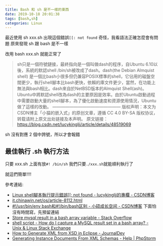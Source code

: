 ```yaml
---
title: Bash 和 sh 是不一樣的東西
date: 2019-10-18 20:01:38
tags: [bash,sh]
categories: Linux
---
```


最近使用 sh xxx.sh 出現這個錯誤`[[: not found`
奇怪，我看語法正確怎麼會有問題
原來發現 sh 跟 bash 是不一樣

改用 bash xxx.sh 就能正常了

<!--more-->

> sh只是一個符號鏈接，最終指向是一個叫做dash的程序，自Ubuntu 6.10以後，系統的默認shell /bin/sh被改成了dash。dash(the Debian Almquist shell) 是一個比bash小很多但仍兼容POSIX標準的shell，它佔用的磁盤空間更少，執行shell腳本比bash更快，依賴的庫文件更少，當然，在功能上無法與bash相比。dash來自於NetBSD版本的Almquist Shell(ash)。
> Ubuntu中將默認shell改為dash的主要原因是效率。由於Ubuntu啟動過程中需要啟動大量的shell腳本，為了優化啟動速度和資源使用情況，Ubuntu做了這樣的改動。
> ————————————————
> 版权声明：本文为CSDN博主「小猫的嵌入式」的原创文章，遵循 CC 4.0 BY-SA 版权协议，转载请附上原文出处链接及本声明。
> 原文链接：https://blog.csdn.net/lucykingljj/article/details/48519069

sh 沒有對應 2 個中誇號，所以才會報錯

## 最佳執行 .sh 執行方法

只要 xxx.sh 上面有放`#! /bin/sh`
我們只要`./xxx.sh`就能順利執行了

就這們簡單!!!!

參考連結:
* [Linux shell腳本執行提示錯誤\[\[: not found - lucykingljj的專欄 - CSDN博客](https://blog.csdn.net/lucykingljj/article/details/48519069)
* [it.chinawin.net/os/article-8112.html](http://it.chinawin.net/os/article-8112.html)
* [#!/usr/bin/env bash和#!/bin/bash区别 - 小硕成长空间 - CSDN博客](https://blog.csdn.net/ziyoudeyun1993/article/details/65627518)
下面怕沒有時間寫，先預留連結
* [Store mysql result in a bash array variable - Stack Overflow](https://stackoverflow.com/questions/35274597/store-mysql-result-in-a-bash-array-variable)
* [shell script - How do I capture a MySQL result set in a bash array? - Unix & Linux Stack Exchange](https://unix.stackexchange.com/questions/446748/how-do-i-capture-a-mysql-result-set-in-a-bash-array)
* [How to Generate XML from XSD in Eclipse - JournalDev](https://www.journaldev.com/821/generate-xml-xsd-eclipse-java)
* [Generating Instance Documents From XML Schemas - Help | PhpStorm](https://www.jetbrains.com/help/phpstorm/generating-instance-document-from-xml-schema.html)